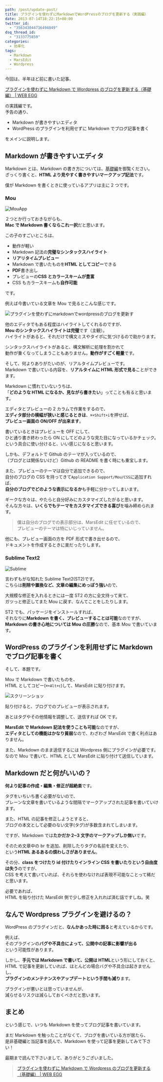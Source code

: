 ```yaml
---
path: /post/update-post/
title: プラグインを使わずにMarkdownでWordPressのブログを更新する（実践編）
date: 2013-07-14T18:22:15+00:00
twitter_id:
  - "356343044716494849"
dsq_thread_id:
  - "3133775859"
categories:
  - 効率化
tags:
  - Markdown
  - MarsEdit
  - Wordpress
---
```


今回は、半年ほど前に書いた記事、

[プラグインを使わずに Markdown で Wordpress のブログを更新する（基礎編） \| WEB EGG](/post/write-post-with-markdown-without-plugin-beginner/)

の実践編です。  
予告の通り、

- Markdown が書きやすいエディタ
- WordPress のプラグインを利用せずに Markdown でブログ記事を書く

をメインに説明します。

<!--more-->

## Markdown が書きやすいエディタ

Markdown とは、Markdown の書き方については、[基礎編](/post/write-post-with-markdown-without-plugin-beginner/)を御覧ください。  
ざっくり書くと、**HTML より見やすく書きやすいマークアップ記法**です。

僕が Markdown を書くときに使っているアプリは主に 2 つです。

### Mou

![MouApp](/images/2013/07/MouApp.png)

２つとか行っておきながらも、  
**Mac で Markdown 書くならこれ一択**だと思います。

この子のすごいところは、

- 動作が軽い
- Markdown 記法の**完璧なシンタックスハイライト**
- **リアリタイムプレビュー**
- Markdown で書いたものを**HTML としてコピー**できる
- **PDF**書き出し
- プレビューの**CSS とカラースキームが豊富**
- CSS もカラースキームも**自作可能**

です。

例えば今書いている文章を Mou で見るとこんな感じです。

![プラグインを使わずにmarkdownでwordpressのブログを更新す](/images/2013/07/9862465f269e9a789b7039573acd90ab.png)

他のエディタでもある程度はハイライトしてくれるのですが、  
**Mou のシンタックスハイライトは完璧**です（主観）。  
ハイライトがあると、それだけで構文ミスやタイポに気づけるので助かります。

シンタックスハイライトがあると、構文解析に処理を割かれて  
動作が重くなってしまうこともありません。**動作がすごく軽量**です。

そして、何よりありがたいのが、リアルタイムプレビューです。  
Markdown で書いている内容を、**リアルタイムに HTML 形式で見る**ことができます。

Markdown に慣れていないうちは、  
「**どのような HTML になるか、見ながら書きたい**」ってことも有ると思います。

エディタとプレビューの 2 カラムで作業をするので、  
**エディタ部分の横幅が狭いと感じるときは**、`⌘+Shift+i`を押せば、  
**プレビュー画面の ON/OFF が出来ます**。

書いているときはプレビューを OFF にして、  
ひと通り書き終わったら ON にしてどのような見た目になっているかチェック。  
という具合に使い分けると、いい感じになると思います。

しかも、デフォルトで Github のテーマが入っているので、  
（ブログとは関係ないけど）Github の README を書く時にも重宝します。

また、プレビューのテーマは自分で追加できるので、  
自分のブログの CSS を持ってきて`Application Support/Mou/CSS`に追加すれば、  
**自分のブログでどのような表示になるか**も手軽に分かってしまいます。

ギークな方々は、やたらと自分好みにカスタマイズしたがると思います。  
そんな方々は、**いくらでもテーマをカスタマイズできる喜び**を噛み締められます。

> 僕は自分のブログでの表示部分は、MarsEdit に任せているので、  
> プレビューのテーマは特にいじっていません。

他にも、プレビュー画面の方を PDF 形式で書き出せるので、  
ドキュメントを作成するときに楽だったりします。

### Sublime Text2

![Sublime](/images/2013/07/sublime.png)

言わずもがな知れた Sublime Text2(ST2)です。  
こちらは**削除や置換など、文章の編集にめっぽう強い**ので、

大規模な修正を入れるときには一度 ST2 の方に全文持って来て、  
ガツっと修正してまた Mou に戻す、なんてことをしたりします。

ST2 でも、パッケージをインストールすれば、  
それなりに**Markdown を書く、プレビューすることは可能**なのですが、  
**Markdown の書き心地については Mou の圧勝**なので、基本 Mou で書いています。

## WordPress のプラグインを利用せずに Markdown でブログ記事を書く

そして、本題です。

Mou で Markdown で書いたものを、  
HTML としてコピー(`⌘+Alt+c`)して、MarsEdit に貼り付けます。

![スクリーンショッ](/images/2013/07/11f4946e5875d625bf0b353a51072d94.png)

貼り付けると、ブログでのプレビューが表示されます。

あとはタグやその他情報を調整して、送信すれば OK です。

**MarsEdit で Markdown 記法を使うことも可能**なのですが、  
**エディタとしての機能はかなり貧弱**なので、わざわざ MarsEdit で書く利点はありません。

また、Markdown のまま送信するには Wordpress 側にプラグインが必要です。 なので Mou で書いて、HTML として MarsEdit に貼り付けて送信しています。

## Markdown だと何がいいの？

**何より記事の作成・編集・修正が超絶楽**です。

タグをいちいち書く必要がないので、  
プレーンな文章を書いているような間隔でマークアップされた記事を書いていけます。

また、HTML の記事を修正しようとすると、  
ブログの本文として必要のない文字(タグ)が多数含まれてしまいます。

ですが、Markdown では**たかだか 2~3 文字のマークアップしか無い**です。

そのため文章中の br を追加、削除したりタグの名前を変えたり、  
という**HTML あるあるの煩わしさがありません**。

その分、**class をつけたり id 付けたりインライン CSS を書いたりという自由度は失う**のですが、  
CSS を考えて書いていれば、それらを使わなければ表現不可能なことって稀だと思います。

必要であれば、  
HTML を貼り付けた MarsEdit 側で少し修正を入れれば済む話ですしね。笑

## なんで Wordpress プラグインを避けるの？

WordPress のプラグインだと、**なんかあった時に困る**と考えているからです。

例えば、  
そのプラグインの**バグや不具合によって、公開中の記事に影響が出る**  
という可能性があります。

しかし、**手元では Markdown で書いて、公開は HTML**という形にしておくと、  
HTML で記事を更新していれば、ほとんどの場合バグや不具合は起きませんし、  
**プラグインのメンテナンスやアップデートという手間も減り**ます。

プラグインが悪いとは思っていませんが、  
減らせるリスクは減らしておくべきだと思います。

## まとめ

という感じで、いつも Markdown を使ってブログ記事を書いています。

まだ Markdown を触ったことがなくて、ブログを書いている方が居たら、  
是非基礎編と当記事を読んで、Markdown を使って記事を更新してみて下さい！

最期まで読んで下さいまして、ありがとうございました。

> [プラグインを使わずに Markdown で Wordpress のブログを更新する（基礎編） \| WEB EGG](/post/write-post-with-markdown-without-plugin-beginner/)
